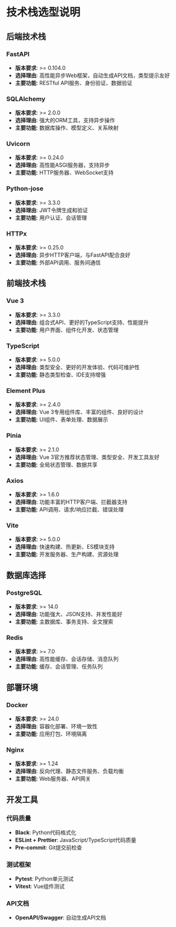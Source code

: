 # 技术栈选型说明

## 后端技术栈

### FastAPI
- **版本要求**: >= 0.104.0
- **选择理由**: 高性能异步Web框架，自动生成API文档，类型提示友好
- **主要功能**: RESTful API服务、身份验证、数据验证

### SQLAlchemy
- **版本要求**: >= 2.0.0
- **选择理由**: 强大的ORM工具，支持异步操作
- **主要功能**: 数据库操作、模型定义、关系映射

### Uvicorn
- **版本要求**: >= 0.24.0
- **选择理由**: 高性能ASGI服务器，支持异步
- **主要功能**: HTTP服务器、WebSocket支持

### Python-jose
- **版本要求**: >= 3.3.0
- **选择理由**: JWT令牌生成和验证
- **主要功能**: 用户认证、会话管理

### HTTPx
- **版本要求**: >= 0.25.0
- **选择理由**: 异步HTTP客户端，与FastAPI配合良好
- **主要功能**: 外部API调用、服务间通信

## 前端技术栈

### Vue 3
- **版本要求**: >= 3.3.0
- **选择理由**: 组合式API、更好的TypeScript支持、性能提升
- **主要功能**: 用户界面、组件化开发、状态管理

### TypeScript
- **版本要求**: >= 5.0.0
- **选择理由**: 类型安全、更好的开发体验、代码可维护性
- **主要功能**: 静态类型检查、IDE支持增强

### Element Plus
- **版本要求**: >= 2.4.0
- **选择理由**: Vue 3专用组件库、丰富的组件、良好的设计
- **主要功能**: UI组件、表单处理、数据展示

### Pinia
- **版本要求**: >= 2.1.0
- **选择理由**: Vue 3官方推荐状态管理、类型安全、开发工具友好
- **主要功能**: 全局状态管理、数据共享

### Axios
- **版本要求**: >= 1.6.0
- **选择理由**: 功能丰富的HTTP客户端、拦截器支持
- **主要功能**: API调用、请求/响应拦截、错误处理

### Vite
- **版本要求**: >= 5.0.0
- **选择理由**: 快速构建、热更新、ES模块支持
- **主要功能**: 开发服务器、生产构建、资源处理

## 数据库选择

### PostgreSQL
- **版本要求**: >= 14.0
- **选择理由**: 功能强大、JSON支持、并发性能好
- **主要功能**: 主数据库、事务支持、全文搜索

### Redis
- **版本要求**: >= 7.0
- **选择理由**: 高性能缓存、会话存储、消息队列
- **主要功能**: 缓存、会话管理、任务队列

## 部署环境

### Docker
- **版本要求**: >= 24.0
- **选择理由**: 容器化部署、环境一致性
- **主要功能**: 应用打包、环境隔离

### Nginx
- **版本要求**: >= 1.24
- **选择理由**: 反向代理、静态文件服务、负载均衡
- **主要功能**: Web服务器、API网关

## 开发工具

### 代码质量
- **Black**: Python代码格式化
- **ESLint + Prettier**: JavaScript/TypeScript代码质量
- **Pre-commit**: Git提交前检查

### 测试框架
- **Pytest**: Python单元测试
- **Vitest**: Vue组件测试

### API文档
- **OpenAPI/Swagger**: 自动生成API文档